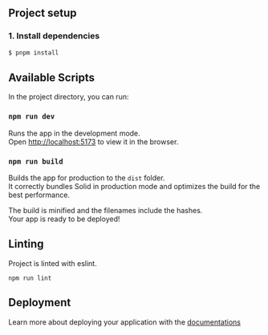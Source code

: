 ## Project setup

### 1. Install dependencies

```bash
$ pnpm install
```

## Available Scripts

In the project directory, you can run:

### `npm run dev`

Runs the app in the development mode.<br>
Open [http://localhost:5173](http://localhost:5173) to view it in the browser.

### `npm run build`

Builds the app for production to the `dist` folder.<br>
It correctly bundles Solid in production mode and optimizes the build for the best performance.

The build is minified and the filenames include the hashes.<br>
Your app is ready to be deployed!

## Linting

Project is linted with eslint.

```
npm run lint
```

## Deployment

Learn more about deploying your application with the [documentations](https://vitejs.dev/guide/static-deploy.html)
